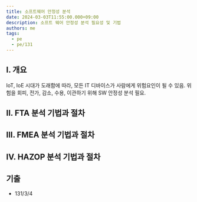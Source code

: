 ```yaml
---
title: 소프트웨어 안정성 분석
date: 2024-03-03T11:55:00.000+09:00
description: 소프트 웨어 안정성 분석 필요성 및 기법
authors: me
tags:
  - pe
  - pe/131
---
```


## I. 개요

IoT, IoE 시대가 도래함에 따라, 모든 IT 디바이스가 사람에게 위험요인이 될 수 있음. 위험을 회피, 전가, 감소, 수용, 이관하기 위해 SW 안정성 분석 필요.

## II. FTA 분석 기법과 절차

## III. FMEA 분석 기법과 절차

## IV. HAZOP 분석 기법과 절차

## 기출

- 131/3/4
